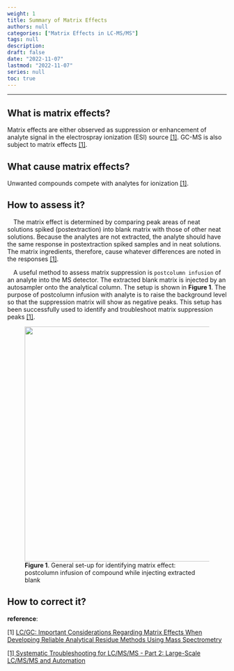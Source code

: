 ```yaml
---
weight: 1
title: Summary of Matrix Effects
authors: null
categories: ["Matrix Effects in LC-MS/MS"]
tags: null
description:  
draft: false
date: "2022-11-07"
lastmod: "2022-11-07"
series: null
toc: true
---
```




<!--more-->
---

## What is matrix effects?
Matrix effects are either observed as suppression or enhancement of analyte signal in the electrospray ionization (ESI) source <a href="#section 1">[1]</a>.  GC-MS is also subject to matrix effects <a href="#section 1">[1]</a>.


## What cause matrix effects?
Unwanted compounds compete with analytes for ionization <a href="#section 2">[1]</a>.


## How to assess it?

<div class = "quote">

&emsp;The matrix effect is determined by comparing peak areas of neat solutions spiked (postextraction) into blank matrix with those of other neat solutions. Because the analytes are not extracted, the analyte should have the same response in postextraction spiked samples and in neat solutions. The matrix ingredients, therefore, cause whatever differences are noted in the responses <a href="#section 2">[1]</a>.

&emsp;A useful method to assess matrix suppression is `postcolumn infusion` of an analyte into the MS detector. The extracted blank matrix is injected by an autosampler onto the analytical column. The setup is shown in <b>Figure 1</b>. The purpose of postcolumn infusion with analyte is to raise the background level so that the suppression matrix will show as negative peaks. This setup has been successfully used to identify and troubleshoot matrix suppression peaks <a href="#section 2">[1]</a>.  

<figure>
  <img width = "540" src = "/docs/images/Screenshot 2022-10-15 214516.png"/>
  <figcaption><b>Figure 1</b>. General set-up for identifying matrix effect: postcolumn infusion of compound while injecting extracted blank</figcaption>
</figure>
</div>

## How to correct it?


<b><font class = "font_upper">reference</font></b>: 
<p id="section 1">[1] 
<a href = "https://www.chromatographyonline.com/view/important-considerations-regarding-matrix-effects-when-developing-reliable-analytical-residue-method" target="_blank" rel="noopener noreferrer">LC/GC: Important Considerations Regarding Matrix Effects When Developing Reliable Analytical Residue Methods Using Mass Spectrometry</p>  

<p id="section 2">[1] <a href = "https://cdn.sanity.io/files/0vv8moc6/biopharn/1a7e564988c4ca05949add7061339d9dadbe47ec.pdf/article-7275.pdf" target="_blank" rel="noopener noreferrer">Systematic Troubleshooting for LC/MS/MS - Part 2: Large-Scale LC/MS/MS and Automation</a></p>
